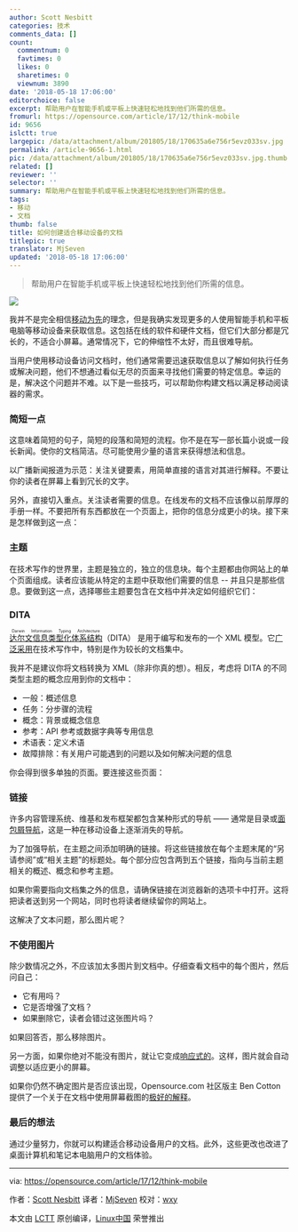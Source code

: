 ```yaml
---
author: Scott Nesbitt
categories: 技术
comments_data: []
count:
  commentnum: 0
  favtimes: 0
  likes: 0
  sharetimes: 0
  viewnum: 3890
date: '2018-05-18 17:06:00'
editorchoice: false
excerpt: 帮助用户在智能手机或平板上快速轻松地找到他们所需的信息。
fromurl: https://opensource.com/article/17/12/think-mobile
id: 9656
islctt: true
largepic: /data/attachment/album/201805/18/170635a6e756r5evz033sv.jpg
permalink: /article-9656-1.html
pic: /data/attachment/album/201805/18/170635a6e756r5evz033sv.jpg.thumb.jpg
related: []
reviewer: ''
selector: ''
summary: 帮助用户在智能手机或平板上快速轻松地找到他们所需的信息。
tags:
- 移动
- 文档
thumb: false
title: 如何创建适合移动设备的文档
titlepic: true
translator: MjSeven
updated: '2018-05-18 17:06:00'
---
```



> 
> 帮助用户在智能手机或平板上快速轻松地找到他们所需的信息。
> 
> 
> 


![](/data/attachment/album/201805/18/170635a6e756r5evz033sv.jpg)


我并不是完全相信[移动为先](https://www.uxmatters.com/mt/archives/2012/03/mobile-first-what-does-it-mean.php)的理念，但是我确实发现更多的人使用智能手机和平板电脑等移动设备来获取信息。这包括在线的软件和硬件文档，但它们大部分都是冗长的，不适合小屏幕。通常情况下，它的伸缩性不太好，而且很难导航。


当用户使用移动设备访问文档时，他们通常需要迅速获取信息以了解如何执行任务或解决问题，他们不想通过看似无尽的页面来寻找他们需要的特定信息。幸运的是，解决这个问题并不难。以下是一些技巧，可以帮助你构建文档以满足移动阅读器的需求。


### 简短一点


这意味着简短的句子，简短的段落和简短的流程。你不是在写一部长篇小说或一段长新闻。使你的文档简洁。尽可能使用少量的语言来获得想法和信息。


以广播新闻报道为示范：关注关键要素，用简单直接的语言对其进行解释。不要让你的读者在屏幕上看到冗长的文字。


另外，直接切入重点。关注读者需要的信息。在线发布的文档不应该像以前厚厚的手册一样。不要把所有东西都放在一个页面上，把你的信息分成更小的块。接下来是怎样做到这一点：


### 主题


在技术写作的世界里，主题是独立的，独立的信息块。每个主题都由你网站上的单个页面组成。读者应该能从特定的主题中获取他们需要的信息 -- 并且只是那些信息。要做到这一点，选择哪些主题要包含在文档中并决定如何组织它们：


### DITA


<ruby> <a href="https://en.wikipedia.org/wiki/Darwin_Information_Typing_Architecture">  达尔文信息类型化体系结构 </a> <rt>  Darwin Information Typing Architecture </rt></ruby> （DITA） 是用于编写和发布的一个 XML 模型。它[广泛采用](http://dita.xml.org/book/list-of-organizations-using-dita)在技术写作中，特别是作为较长的文档集中。


我并不是建议你将文档转换为 XML（除非你真的想）。相反，考虑将 DITA 的不同类型主题的概念应用到你的文档中：


* 一般：概述信息
* 任务：分步骤的流程
* 概念：背景或概念信息
* 参考：API 参考或数据字典等专用信息
* 术语表：定义术语
* 故障排除：有关用户可能遇到的问题以及如何解决问题的信息


你会得到很多单独的页面。要连接这些页面：


### 链接


许多内容管理系统、维基和发布框架都包含某种形式的导航 —— 通常是目录或[面包屑导航](https://en.wikipedia.org/wiki/Breadcrumb_(navigation))，这是一种在移动设备上逐渐消失的导航。


为了加强导航，在主题之间添加明确的链接。将这些链接放在每个主题末尾的“另请参阅”或“相关主题”的标题处。每个部分应包含两到五个链接，指向与当前主题相关的概述、概念和参考主题。


如果你需要指向文档集之外的信息，请确保链接在浏览器新的选项卡中打开。这将把读者送到另一个网站，同时也将读者继续留你的网站上。


这解决了文本问题，那么图片呢？


### 不使用图片


除少数情况之外，不应该加太多图片到文档中。仔细查看文档中的每个图片，然后问自己：


* 它有用吗？
* 它是否增强了文档？
* 如果删除它，读者会错过这张图片吗？


如果回答否，那么移除图片。


另一方面，如果你绝对不能没有图片，就让它变成[响应式的](https://en.wikipedia.org/wiki/Responsive_web_design)。这样，图片就会自动调整以适应更小的屏幕。


如果你仍然不确定图片是否应该出现，Opensource.com 社区版主 Ben Cotton 提供了一个关于在文档中使用屏幕截图的[极好的解释](https://opensource.com/business/15/9/when-does-your-documentation-need-screenshots)。


### 最后的想法


通过少量努力，你就可以构建适合移动设备用户的文档。此外，这些更改也改进了桌面计算机和笔记本电脑用户的文档体验。




---


via: <https://opensource.com/article/17/12/think-mobile>


作者：[Scott Nesbitt](https://opensource.com/users/chrisshort) 译者：[MjSeven](https://github.com/MjSeven) 校对：[wxy](https://github.com/wxy)


本文由 [LCTT](https://github.com/LCTT/TranslateProject) 原创编译，[Linux中国](https://linux.cn/) 荣誉推出